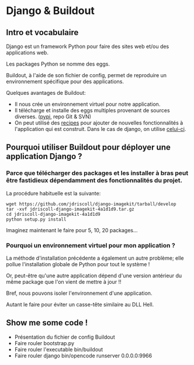 # Django & Buildout

## Intro et vocabulaire

Django est un framework Python pour faire des sites web et/ou des applications web.

Les packages Python se nomme des eggs.

Buildout, à l'aide de son fichier de config, permet de reproduire un environnement spécifique pour des applications.

Quelques avantages de Buildout:

* Il nous crée un environnement virtuel pour notre application.
* Il télécharge et installe des eggs multiples provenant de sources diverses. ([pypi](http://pypi.python.org/pypi), repo Git & SVN)
* On peut utilisé des [recipes](http://pypi.python.org/pypi?:action=browse&show=all&c=512) pour ajouter de nouvelles fonctionnalités à l'application qui est construit. Dans le cas de django, on utilise [celui-ci](http://pypi.python.org/pypi/djangorecipe/0.23.1).

## Pourquoi utiliser Buildout pour déployer une application Django ?

### Parce que télécharger des packages et les installer à bras peut être fastidieux dépendamment des fonctionnalités du projet.

La procédure habituelle est la suivante:

    wget https://github.com/jdriscoll/django-imagekit/tarball/develop
    tar -xvf jdriscoll-django-imagekit-4a1d1d9.tar.gz
    cd jdriscoll-django-imagekit-4a1d1d9
    python setup.py install

Imaginez maintenant le faire pour 5, 10, 20 packages...

### Pourquoi un environnement virtuel pour mon application ?

La méthode d'installation précédente a également un autre problème; elle pollue l'installation globale de Python pour tout le système !

Or, peut-être qu'une autre application dépend d'une version antérieur du même package que l'on vient de mettre à jour !!

Bref, nous pouvons isoler l'environnement d'une application. 

Autant le faire pour éviter un casse-tête similaire au DLL Hell.

## Show me some code !

- Présentation du fichier de config Buildout
- Faire rouler bootstrap.py
- Faire rouler l'executable 
    bin/buildout 
- Faire rouler django
    bin/opencode runserver 0.0.0.0:9966